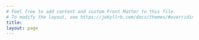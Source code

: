 ```yaml
---
# Feel free to add content and custom Front Matter to this file.
# To modify the layout, see https://jekyllrb.com/docs/themes/#overriding-theme-defaults
title:
layout: page
---
```

